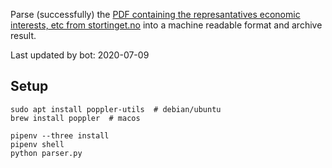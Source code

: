 Parse (successfully) the [PDF containing the represantatives economic interests, etc from stortinget.no](https://www.stortinget.no/no/Stortinget-og-demokratiet/Representantene/Okonomiske-interesser/) into a machine readable format and archive result.

Last updated by bot: 2020-07-09

## Setup
    sudo apt install poppler-utils  # debian/ubuntu
    brew install poppler  # macos

    pipenv --three install
    pipenv shell
    python parser.py
